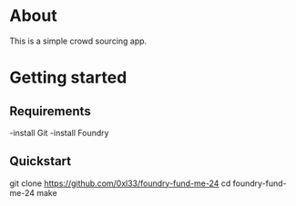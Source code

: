 # About

This is a simple crowd sourcing app.

# Getting started

## Requirements

-install Git
-install Foundry

## Quickstart

git clone https://github.com/0xl33/foundry-fund-me-24
cd foundry-fund-me-24
make
